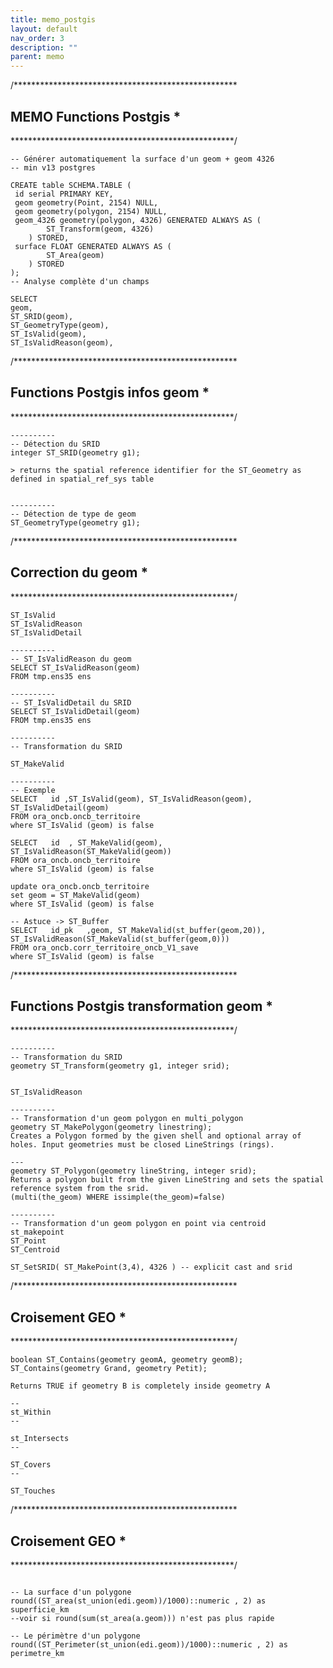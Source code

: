 ```yaml
---
title: memo_postgis
layout: default
nav_order: 3
description: ""
parent: memo
---
```


/***************************************************
##   MEMO Functions Postgis  *
***************************************************/
```
-- Générer automatiquement la surface d'un geom + geom 4326
-- min v13 postgres

CREATE table SCHEMA.TABLE (
 id serial PRIMARY KEY,
 geom geometry(Point, 2154) NULL,
 geom geometry(polygon, 2154) NULL,  
 geom_4326 geometry(polygon, 4326) GENERATED ALWAYS AS (
        ST_Transform(geom, 4326)
    ) STORED,
 surface FLOAT GENERATED ALWAYS AS (
        ST_Area(geom)
    ) STORED
);
-- Analyse complète d'un champs

SELECT 
geom,
ST_SRID(geom),
ST_GeometryType(geom),
ST_IsValid(geom),
ST_IsValidReason(geom),
```

/***************************************************
##  Functions Postgis infos geom   *
***************************************************/
```
----------
-- Détection du SRID
integer ST_SRID(geometry g1);

> returns the spatial reference identifier for the ST_Geometry as defined in spatial_ref_sys table


----------
-- Détection de type de geom
ST_GeometryType(geometry g1);
```

/***************************************************
##   Correction du geom  *
***************************************************/
```
ST_IsValid
ST_IsValidReason
ST_IsValidDetail

----------
-- ST_IsValidReason du geom
SELECT ST_IsValidReason(geom)
FROM tmp.ens35 ens 

----------
-- ST_IsValidDetail du SRID
SELECT ST_IsValidDetail(geom)
FROM tmp.ens35 ens 

----------
-- Transformation du SRID

ST_MakeValid

----------
-- Exemple
SELECT   id ,ST_IsValid(geom), ST_IsValidReason(geom), ST_IsValidDetail(geom)
FROM ora_oncb.oncb_territoire
where ST_IsValid (geom) is false

SELECT   id	 , ST_MakeValid(geom), ST_IsValidReason(ST_MakeValid(geom))
FROM ora_oncb.oncb_territoire
where ST_IsValid (geom) is false

update ora_oncb.oncb_territoire
set geom = ST_MakeValid(geom)
where ST_IsValid (geom) is false

-- Astuce -> ST_Buffer
SELECT   id_pk	 ,geom, ST_MakeValid(st_buffer(geom,20)), ST_IsValidReason(ST_MakeValid(st_buffer(geom,0)))
FROM ora_oncb.corr_territoire_oncb_V1_save
where ST_IsValid (geom) is false
```

/***************************************************
##   Functions Postgis transformation geom  *
***************************************************/
```
----------
-- Transformation du SRID
geometry ST_Transform(geometry g1, integer srid);


ST_IsValidReason

----------
-- Transformation d'un geom polygon en multi_polygon
geometry ST_MakePolygon(geometry linestring);
Creates a Polygon formed by the given shell and optional array of holes. Input geometries must be closed LineStrings (rings).

---
geometry ST_Polygon(geometry lineString, integer srid);
Returns a polygon built from the given LineString and sets the spatial reference system from the srid.
(multi(the_geom) WHERE issimple(the_geom)=false)

----------
-- Transformation d'un geom polygon en point via centroid
st_makepoint
ST_Point 
ST_Centroid

ST_SetSRID( ST_MakePoint(3,4), 4326 ) -- explicit cast and srid
```
/***************************************************
##   Croisement GEO  *
***************************************************/
```
boolean ST_Contains(geometry geomA, geometry geomB);
ST_Contains(geometry Grand, geometry Petit);

Returns TRUE if geometry B is completely inside geometry A

--
st_Within
--

st_Intersects
--

ST_Covers
--

ST_Touches

```
/***************************************************
##   Croisement GEO  *
***************************************************/
```

-- La surface d'un polygone
round((ST_area(st_union(edi.geom))/1000)::numeric , 2) as superficie_km 
--voir si round(sum(st_area(a.geom))) n'est pas plus rapide

-- Le périmètre d'un polygone
round((ST_Perimeter(st_union(edi.geom))/1000)::numeric , 2) as perimetre_km 



```